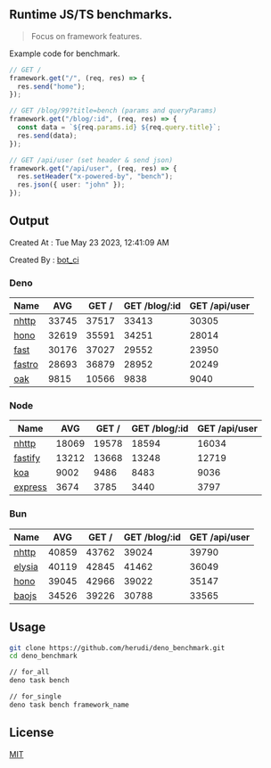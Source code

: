 ## Runtime JS/TS benchmarks.

> Focus on framework features.

Example code for benchmark.
```ts
// GET /
framework.get("/", (req, res) => {
  res.send("home");
});

// GET /blog/99?title=bench (params and queryParams)
framework.get("/blog/:id", (req, res) => {
  const data = `${req.params.id} ${req.query.title}`;
  res.send(data);
});

// GET /api/user (set header & send json)
framework.get("/api/user", (req, res) => {
  res.setHeader("x-powered-by", "bench");
  res.json({ user: "john" });
});
```

## Output
Created At : Tue May 23 2023, 12:41:09 AM

Created By : [bot_ci](https://github.com/herudi/deno_benchmarks/commits?author=github-actions%5Bbot%5D)


### Deno
|Name|AVG|GET /|GET /blog/:id|GET /api/user|
|----|----|----|----|----|
|[nhttp](https://github.com/nhttp/nhttp)|33745|37517|33413|30305|
|[hono](https://github.com/honojs/hono)|32619|35591|34251|28014|
|[fast](https://github.com/danteissaias/fast)|30176|37027|29552|23950|
|[fastro](https://github.com/fastrodev/fastro)|28693|36879|28952|20249|
|[oak](https://github.com/oakserver/oak)|9815|10566|9838|9040|
  


### Node
|Name|AVG|GET /|GET /blog/:id|GET /api/user|
|----|----|----|----|----|
|[nhttp](https://github.com/nhttp/nhttp)|18069|19578|18594|16034|
|[fastify](https://github.com/fastify/fastify)|13212|13668|13248|12719|
|[koa](https://github.com/koajs/koa)|9002|9486|8483|9036|
|[express](https://github.com/expressjs/express)|3674|3785|3440|3797|
  


### Bun
|Name|AVG|GET /|GET /blog/:id|GET /api/user|
|----|----|----|----|----|
|[nhttp](https://github.com/nhttp/nhttp)|40859|43762|39024|39790|
|[elysia](https://github.com/elysiajs/elysia)|40119|42845|41462|36049|
|[hono](https://github.com/honojs/hono)|39045|42966|39022|35147|
|[baojs](https://github.com/mattreid1/baojs)|34526|39226|30788|33565|
  



## Usage

```bash
git clone https://github.com/herudi/deno_benchmark.git
cd deno_benchmark

// for_all
deno task bench

// for_single
deno task bench framework_name
```

## License

[MIT](LICENSE)


